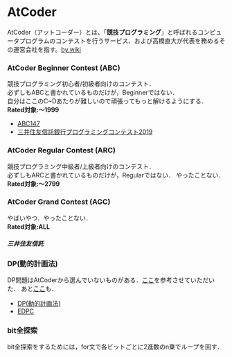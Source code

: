 # AtCoder

AtCoder（アットコーダー）とは、「**競技プログラミング**」と呼ばれるコンピュータプログラムのコンテストを行うサービス、および高橋直大が代表を務めるその運営会社を指す。[by.wiki](https://ja.wikipedia.org/wiki/AtCoder)

### AtCoder Beginner Contest (ABC)

競技プログラミング初心者/初級者向けのコンテスト．  
必ずしもABCと書かれているものだけが，Beginnerではない．  
自分はここのC~Dあたりが難しいので頑張ってもっと解けるようにする．  
**Rated対象:～1999**

* [ABC147](https://atcoder.jp/contests/abc147)
* [三井住友信託銀行プログラミングコンテスト2019](https://atcoder.jp/contests/sumitrust2019)

### AtCoder Regular Contest (ARC)
競技プログラミング中級者/上級者向けのコンテスト．  
必ずしもARCと書かれているものだけが，Regularではない．
やったことない．  
**Rated対象:～2799**

### AtCoder Grand Contest (AGC)
やばいやつ．やったことない．  
**Rated対象:ALL**

##### 三井住友信託

### DP(動的計画法)

DP問題はAtCoderから選んでいないものがある．[ここ](https://qiita.com/drken/items/a5e6fe22863b7992efdb)を参考させていただいた．
あと[ここ](http://wakabame.hatenablog.com/entry/2017/09/10/211428)も．  

* [DP(動的計画法)](https://qiita.com/drken/items/a5e6fe22863b7992efdb)  
* [EDPC](https://atcoder.jp/contests/dp)

### bit全探索

bit全探索をするためには，for文で各ビットごとに2進数のn乗でループを回す．
